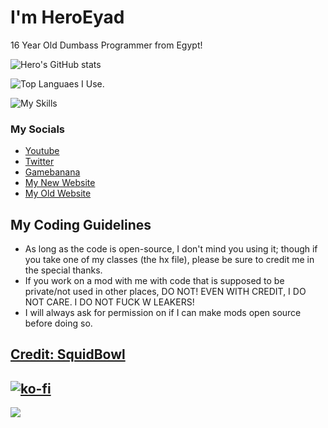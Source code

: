 # I'm HeroEyad
16 Year Old Dumbass Programmer from Egypt!

![Hero's GitHub stats](https://github-readme-stats.vercel.app/api?username=HeroEyad&show_icons=true)

![Top Languaes I Use.](https://github-readme-stats.vercel.app/api/top-langs/?username=HeroEyad)

![My Skills](https://skillicons.dev/icons?i=js,html,css,haxe,haxeflixel,lua,windows,python,bootstrap,discord,nodejs,vscode,github,cpp&perline=7)

### My Socials
* [Youtube](https://www.youtube.com/c/HeroEyad)
* [Twitter](https://twitter.com/HeroEyad_)
* [Gamebanana](https://gamebanana.com/members/1826250)
* [My New Website](https://heroeyad.straw.page/)
* [My Old Website](https://heroeyad.github.io/)


## My Coding Guidelines
* As long as the code is open-source, I don't mind you using it; though if you take one of my classes (the hx file), please be sure to credit me in the special thanks. 
* If you work on a mod with me with code that is supposed to be private/not used in other places, DO NOT! EVEN WITH CREDIT, I DO NOT CARE. I DO NOT FUCK W LEAKERS!
* I will always ask for permission on if I can make mods open source before doing so.

[Credit: SquidBowl](https://github.com/SquidBowl)
-------------------------------------------------
[![ko-fi](https://ko-fi.com/img/githubbutton_sm.svg)](https://ko-fi.com/V7V6K2H51)
--------------------------------------------------
![](https://pbs.twimg.com/profile_banners/2418062057/1695131558/1080x360)

